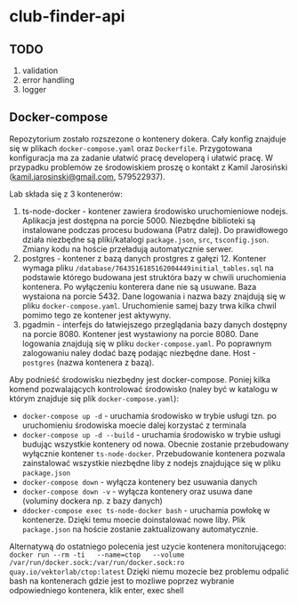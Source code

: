 # club-finder-api

## TODO
1. validation
2. error handling
3. logger

## Docker-compose

Repozytorium zostało rozszezone o kontenery dokera. Cały konfig znajduje się w plikach `docker-compose.yaml` oraz `Dockerfile`.
Przygotowana konfiguracja ma za zadanie ułatwić pracę developerą i ułatwić pracę. W przypadku problemów ze środowiskiem proszę o kontakt z Kamil Jarosiński (kamil.jarosinski@gmail.com, 579522937).

Lab składa się z 3 kontenerów:
1. ts-node-docker - kontener zawiera środowisko uruchomieniowe nodejs. Aplikacja jest dostępna na porcie 5000. Niezbędne biblioteki są instalowane podczas procesu budowana (Patrz dalej). Do prawidłowego działa niezbędne są pliki/katalogi `package.json`, `src`, `tsconfig.json`. Zmiany kodu na hoście przeładują automatycznie serwer.
2. postgres - kontener z bazą danych prostgres z gałęzi 12. Kontener wymaga pliku `/database/7643516185162004449initial_tables.sql` na podstawie którego budowana jest struktóra bazy w chwili uruchomienia kontenera. Po wyłączeniu konterera dane nie są usuwane. Baza wystaiona na porcie 5432. Dane logowania i nazwa bazy znajdują się w pliku `docker-compose.yaml`. Uruchomienie samej bazy trwa kilka chwil pomimo tego ze kontener jest aktywyny.
3. pgadmin - interfejs do łatwiejszego przeglądania bazy danych dostępny na porcie 8080. Kontener jest wystawiony na porcie 8080. Dane logowania znajdują się w pliku `docker-compose.yaml`. Po poprawnym zalogowaniu naley dodać bazę podając niezbędne dane. Host - `postgres` (nazwa kontenera z bazą).

Aby podnieść środowisku niezbędny jest docker-compose.
Poniej kilka komend pozwalających kontrolować środowisko (naley być w katalogu w którym znajduje się plik `docker-compose.yaml`):
- `docker-compose up -d` - uruchamia środowisko w trybie usługi tzn. po uruchomieniu środowiska moecie dalej korzystać z terminala
- `docker-compose up -d --build` - uruchamia środowisko w trybie usługi budując wszystkie kontenery od nowa. Obecnie zostanie przebudowany wyłącznie kontener `ts-node-docker`. Przebudowanie kontenera pozwala zainstalować wszystkie niezbędne liby z nodejs znajdujące się w pliku `package.json`
- `docker-compose down` - wyłącza kontenery bez usuwania danych
- `docker-compose down -v` - wyłącza kontenery oraz usuwa dane (voluminy dockera np. z bazy danych) 
- `ddocker-compose exec ts-node-docker bash` - uruchamia powłokę w kontenerze. Dzięki temu moecie doinstalować nowe liby. Plik `package.json` na hoście zostanie zaktualizowany automatycznie.

Alternatywą do ostatniego polecenia jest uzycie kontenera monitorującego:
```docker run --rm -ti   --name=ctop   --volume /var/run/docker.sock:/var/run/docker.sock:ro   quay.io/vektorlab/ctop:latest```
Dzięki niemu mozecie bez problemu odpalić bash na kontenerach gdzie jest to mozliwe poprzez wybranie odpowiedniego kontenera, klik enter, exec shell
